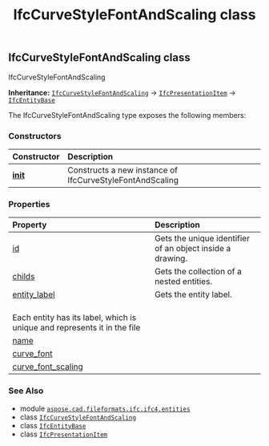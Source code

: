 ﻿---
title: IfcCurveStyleFontAndScaling class
second_title: Aspose.CAD for Python via .NET API References
description: 
type: docs
weight: 1660
url: /python-net/aspose.cad.fileformats.ifc.ifc4.entities/ifccurvestylefontandscaling/
is_root: false
---

## IfcCurveStyleFontAndScaling class

IfcCurveStyleFontAndScaling



**Inheritance:** [`IfcCurveStyleFontAndScaling`](/cad/python-net/aspose.cad.fileformats.ifc.ifc4.entities/ifccurvestylefontandscaling) → 
[`IfcPresentationItem`](/cad/python-net/aspose.cad.fileformats.ifc.ifc4.entities/ifcpresentationitem) → 
[`IfcEntityBase`](/cad/python-net/aspose.cad.fileformats.ifc/ifcentitybase)



The IfcCurveStyleFontAndScaling type exposes the following members:

### Constructors
| Constructor | Description |
| :- | :- |
| [__init__](/cad/python-net/aspose.cad.fileformats.ifc.ifc4.entities/ifccurvestylefontandscaling/__init__/#) | Constructs a new instance of IfcCurveStyleFontAndScaling |


### Properties
| Property | Description |
| :- | :- |
| [id](/cad/python-net/aspose.cad.fileformats.ifc.ifc4.entities/ifccurvestylefontandscaling/id) | Gets the unique identifier of an object inside a drawing. |
| [childs](/cad/python-net/aspose.cad.fileformats.ifc.ifc4.entities/ifccurvestylefontandscaling/childs) | Gets the collection of a nested entities. |
| [entity_label](/cad/python-net/aspose.cad.fileformats.ifc.ifc4.entities/ifccurvestylefontandscaling/entity_label) | Gets the entity label.<br/>Each entity has its label, which is unique and represents it in the file |
| [name](/cad/python-net/aspose.cad.fileformats.ifc.ifc4.entities/ifccurvestylefontandscaling/name) |  |
| [curve_font](/cad/python-net/aspose.cad.fileformats.ifc.ifc4.entities/ifccurvestylefontandscaling/curve_font) |  |
| [curve_font_scaling](/cad/python-net/aspose.cad.fileformats.ifc.ifc4.entities/ifccurvestylefontandscaling/curve_font_scaling) |  |



### See Also
* module [`aspose.cad.fileformats.ifc.ifc4.entities`](..)
* class [`IfcCurveStyleFontAndScaling`](/cad/python-net/aspose.cad.fileformats.ifc.ifc4.entities/ifccurvestylefontandscaling)
* class [`IfcEntityBase`](/cad/python-net/aspose.cad.fileformats.ifc/ifcentitybase)
* class [`IfcPresentationItem`](/cad/python-net/aspose.cad.fileformats.ifc.ifc4.entities/ifcpresentationitem)
